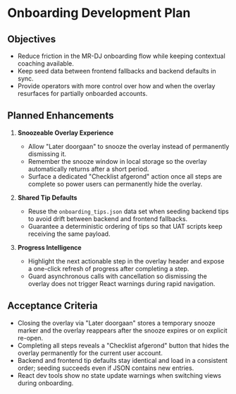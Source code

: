 # Onboarding Development Plan

## Objectives
- Reduce friction in the MR-DJ onboarding flow while keeping contextual coaching available.
- Keep seed data between frontend fallbacks and backend defaults in sync.
- Provide operators with more control over how and when the overlay resurfaces for partially onboarded accounts.

## Planned Enhancements
1. **Snoozeable Overlay Experience**
   - Allow "Later doorgaan" to snooze the overlay instead of permanently dismissing it.
   - Remember the snooze window in local storage so the overlay automatically returns after a short period.
   - Surface a dedicated "Checklist afgerond" action once all steps are complete so power users can permanently hide the overlay.

2. **Shared Tip Defaults**
   - Reuse the `onboarding_tips.json` data set when seeding backend tips to avoid drift between backend and frontend fallbacks.
   - Guarantee a deterministic ordering of tips so that UAT scripts keep receiving the same payload.

3. **Progress Intelligence**
   - Highlight the next actionable step in the overlay header and expose a one-click refresh of progress after completing a step.
   - Guard asynchronous calls with cancellation so dismissing the overlay does not trigger React warnings during rapid navigation.

## Acceptance Criteria
- Closing the overlay via "Later doorgaan" stores a temporary snooze marker and the overlay reappears after the snooze expires or on explicit re-open.
- Completing all steps reveals a "Checklist afgerond" button that hides the overlay permanently for the current user account.
- Backend and frontend tip defaults stay identical and load in a consistent order; seeding succeeds even if JSON contains new entries.
- React dev tools show no state update warnings when switching views during onboarding.
